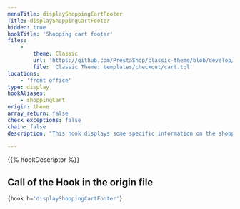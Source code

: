 ```yaml
---
menuTitle: displayShoppingCartFooter
Title: displayShoppingCartFooter
hidden: true
hookTitle: 'Shopping cart footer'
files:
    -
        theme: Classic
        url: 'https://github.com/PrestaShop/classic-theme/blob/develop/templates/checkout/cart.tpl'
        file: 'Classic Theme: templates/checkout/cart.tpl'
locations:
    - 'front office'
type: display
hookAliases:
    - shoppingCart
origin: theme
array_return: false
check_exceptions: false
chain: false
description: "This hook displays some specific information on the shopping cart's page"

---
```


{{% hookDescriptor %}}

## Call of the Hook in the origin file

```php
{hook h='displayShoppingCartFooter'}
```
